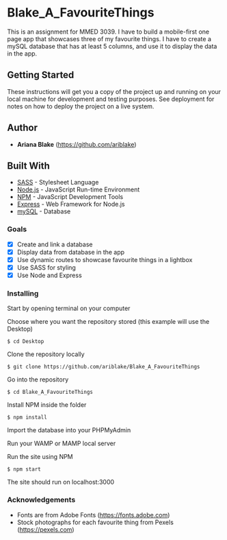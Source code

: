 # Blake_A_FavouriteThings
This is an assignment for MMED 3039. I have to build a mobile-first one page app that showcases three of my favourite things. I have to create a mySQL database that has at least 5 columns, and use it to display the data in the app.  

## Getting Started

These instructions will get you a copy of the project up and running on your local machine for development and testing purposes. See deployment for notes on how to deploy the project on a live system.

## Author

* **Ariana Blake** (https://github.com/ariblake)

## Built With

* [SASS](https://sass-lang.com/) - Stylesheet Language
* [Node.js](https://nodejs.org/en/) - JavaScript Run-time Environment
* [NPM](https://www.npmjs.com/) - JavaScript Development Tools
* [Express](http://expressjs.com/) - Web Framework for Node.js
* [mySQL](https://www.mysql.com/) - Database

### Goals

- [x] Create and link a database
- [x] Display data from database in the app
- [x] Use dynamic routes to showcase favourite things in a lightbox
- [x] Use SASS for styling
- [x] Use Node and Express

### Installing

Start by opening terminal on your computer

Choose where you want the repository stored (this example will use the Desktop)

```
$ cd Desktop
```

Clone the repository locally

```
$ git clone https://github.com/ariblake/Blake_A_FavouriteThings
```

Go into the repository

```
$ cd Blake_A_FavouriteThings
```

Install NPM inside the folder

```
$ npm install
```

Import the database into your PHPMyAdmin

Run your WAMP or MAMP local server

Run the site using NPM

```
$ npm start
```

The site should run on localhost:3000

### Acknowledgements

* Fonts are from Adobe Fonts (https://fonts.adobe.com)
* Stock photographs for each favourite thing from Pexels (https://pexels.com)
